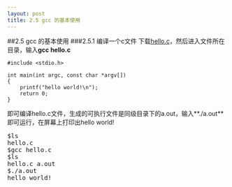 ```yaml
---
layout: post
title: 2.5 gcc 的基本使用
---
```

##2.5 gcc 的基本使用
###2.5.1 编译一个c文件
下载<a
href="/public/code/hello.c">hello.c</a>，然后进入文件所在目录，输入**gcc
hello.c**<br>

	#include <stdio.h>
	
	int main(int argc, const char *argv[])
	{
	    printf("hello world!\n");
	    return 0;
	}
	
即可编译hello.c文件，生成的可执行文件是同级目录下的a.out，输入**./a.out**即可运行，在屏幕上打印出hello
world!<br>
<pre class='terminal bootcamp'>
<span class='codeline'>$ls</span>
<span class='bash-output'>hello.c</span>
<span class='codeline'>$gcc hello.c</span>
<span class='codeline'>$ls</span>
<span class='bash-output'>hello.c a.out</span>
<span class='codeline'>$./a.out</span>
<span class='bash-output'>hello world!</span>
</pre>
